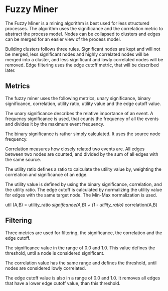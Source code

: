 # Fuzzy Miner

The Fuzzy Miner is a mining algorithm is best used for less structured processes. The algorithm uses the significance and the correlation metric to abstract the process model. Nodes can be collapsed to clusters and edges can be merged for an easier view of the process model.

Building clusters follows three rules. Significant nodes are kept and will not be merged, less significant nodes and highly correlated nodes will be merged into a cluster, and less significant and lowly correlated nodes will be removed. Edge filtering uses the edge cutoff metric, that will be described later.

## Metrics

The fuzzy miner uses the following metrics, unary significance, binary significance, correlation, utility ratio, utility value and the edge cutoff value.

The unary significance describes the relative importance of an event. A frequency significance is used, that counts the frequency of all the events and divides it by the maximum event frequency.

The binary significance is rather simply calculated. It uses the source node frequency.

Correlation measures how closely related two events are. All edges between two nodes are counted, and divided by the sum of all edges with the same source.

The utility ratio defines a ratio to calculate the utility value by, weighting the correlation and significance of an edge.

The utility value is defined by using the binary significance, correlation, and the utility ratio. The edge cutoff is calculated by normalizing the utility value for edges with the same target node. The Min-Max normalization is used.

util (A,B) = utility_ratio *signifcance(A,B) + (1 - utility_ratio)* correlation(A,B)

## Filtering

Three metrics are used for filtering, the significance, the correlation and the edge cutoff.

The significance value in the range of 0.0 and 1.0. This value defines the threshold, until a node is considered significant.

The correlation value has the same range and defines the threshold, until nodes are considered lowly correlated.

The edge cutoff value is also in a range of 0.0 and 1.0. It removes all edges that have a lower edge cutoff value, than this threshold.
